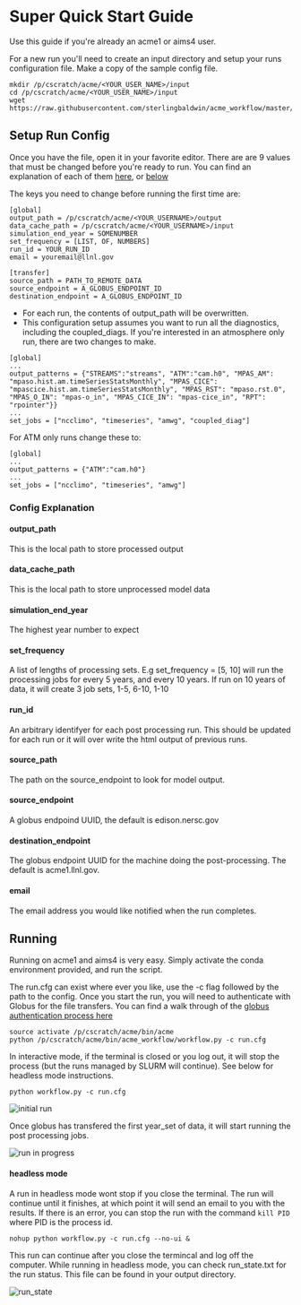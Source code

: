 # Super Quick Start Guide

Use this guide if you're already an acme1 or aims4 user.

For a new run you'll need to create an input directory and setup your runs configuration file. Make a copy of the sample config file.
```
mkdir /p/cscratch/acme/<YOUR_USER_NAME>/input
cd /p/cscratch/acme/<YOUR_USER_NAME>/input
wget https://raw.githubusercontent.com/sterlingbaldwin/acme_workflow/master/run.cfg
```

## Setup Run Config
Once you have the file, open it in your favorite editor. There are are 9 values that must be changed before you're ready to run. You can find an explanation of each of them [here](setup_guide.md), or [below](#config-explanation)

The keys you need to change before running the first time are:
```
[global]
output_path = /p/cscratch/acme/<YOUR_USERNAME>/output
data_cache_path = /p/cscratch/acme/<YOUR_USERNAME>/input
simulation_end_year = SOMENUMBER
set_frequency = [LIST, OF, NUMBERS]
run_id = YOUR_RUN_ID
email = youremail@llnl.gov

[transfer]
source_path = PATH_TO_REMOTE_DATA
source_endpoint = A_GLOBUS_ENDPOINT_ID
destination_endpoint = A_GLOBUS_ENDPOINT_ID
```

* For each run, the contents of output_path will be overwritten.
* This configuration setup assumes you want to run all the diagnostics, including the coupled_diags. If you're interested in an atmosphere only run, there are two changes to make. 

```
[global]
...
output_patterns = {"STREAMS":"streams", "ATM":"cam.h0", "MPAS_AM": "mpaso.hist.am.timeSeriesStatsMonthly", "MPAS_CICE": "mpascice.hist.am.timeSeriesStatsMonthly", "MPAS_RST": "mpaso.rst.0", "MPAS_O_IN": "mpas-o_in", "MPAS_CICE_IN": "mpas-cice_in", "RPT": "rpointer"}}
...
set_jobs = ["ncclimo", "timeseries", "amwg", "coupled_diag"]
```

For ATM only runs change these to:

```
[global]
...
output_patterns = {"ATM":"cam.h0"}
...
set_jobs = ["ncclimo", "timeseries", "amwg"]
```

### Config Explanation<a name="config"></a>

#### output_path
This is the local path to store processed output

#### data_cache_path
This is the local path to store unprocessed model data

#### simulation_end_year
The highest year number to expect

#### set_frequency
A list of lengths of processing sets. E.g set_frequency = [5, 10] will run the processing jobs for every 5 years, and every 10 years. If run on 10 years of data, it will create 3 job sets, 1-5, 6-10, 1-10

#### run_id
An arbitrary identifyer for each post processing run. This should be updated for each run or it will over write the html output of previous runs.

#### source_path
The path on the source_endpoint to look for model output.

#### source_endpoint
A globus endpoind UUID, the default is edison.nersc.gov

#### destination_endpoint
The globus endpoint UUID for the machine doing the post-processing. The default is acme1.llnl.gov.

#### email
The email address you would like notified when the run completes.

## Running

Running on acme1 and aims4 is very easy. Simply activate the conda environment provided, and run the script. 

The run.cfg can exist where ever you like, use the -c flag followed by the path to the config. Once you start the run, you will need to authenticate with Globus for the file transfers. You can find a walk through of the [globus authentication process here](globus_authentication_walkthrough.md)

```
source activate /p/cscratch/acme/bin/acme
python /p/cscratch/acme/bin/acme_workflow/workflow.py -c run.cfg
```

In interactive mode, if the terminal is closed or you log out, it will stop the process (but the runs managed by SLURM will continue). See below for headless mode instructions.

    python workflow.py -c run.cfg

![initial run](http://imgur.com/ZGuJUCk.png)

Once globus has transfered the first year_set of data, it will start running the post processing jobs.

![run in progress](http://imgur.com/URU4OVY.png)


#### headless mode
A run in headless mode wont stop if you close the terminal. The run will continue until it finishes, at which point it will send an email to you with the results. If there is an error, you can stop the run with the command ```kill PID``` where PID is the process id.
```
nohup python workflow.py -c run.cfg --no-ui &
```

This run can continue after you close the termincal and log off the computer. While running in headless mode, you can check run_state.txt for the run status. This file can be found in your output directory.

![run_state](http://imgur.com/zS8f57g.png)
